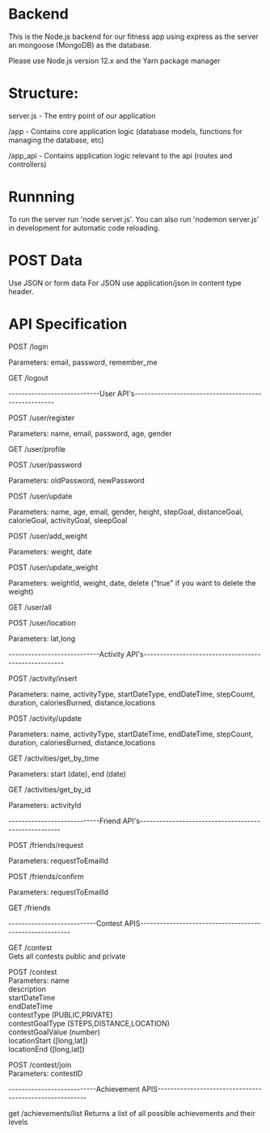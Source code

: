 # Backend

This is the Node.js backend for our fitness app using express as the server an mongoose (MongoDB) as the database.

Please use Node.js version 12.x and the Yarn package manager

# Structure:

server.js - The entry point of our application

/app - Contains core application logic (database models, functions for managing the database, etc)

/app_api - Contains application logic relevant to the api (routes and controllers)

# Runnning

To run the server run 'node server.js'.  You can also run 'nodemon server.js' in development for automatic code reloading.


# POST Data
Use JSON or form data
For JSON use application/json in content type header.

# API Specification

POST /login

Parameters: email, password, remember_me

GET /logout

----------------------------User API's-----------------------------------------------------

POST /user/register

Parameters: name, email, password, age, gender

GET /user/profile

POST /user/password

Parameters: oldPassword, newPassword

POST /user/update

Parameters: name, age, email, gender, height, stepGoal, distanceGoal, calorieGoal, activityGoal, sleepGoal

POST /user/add_weight

Parameters: weight, date

POST /user/update_weight

Parameters: weightId, weight, date, delete ("true" if you want to delete the weight)

GET /user/all

POST /user/location

Parameters: lat,long


----------------------------Activity API's-----------------------------------------------------

POST /activity/insert

Parameters: name, activityType, startDateType, endDateTime, stepCoumt, duration, caloriesBurned, distance,locations

POST /activity/update

Parameters: name, activityType, startDateTime, endDateTime, stepCount, duration, caloriesBurned, distance,locations

GET /activities/get_by_time 

Parameters: start (date), end (date)

GET /activities/get_by_id

Parameters: activityId

----------------------------Friend API's-----------------------------------------------------

POST /friends/request

Parameters: requestToEmailId

POST /friends/confirm

Parameters: requestToEmailId

GET /friends

 ---------------------------Contest APIS--------------------------------------------------------

 GET /contest  
 Gets all contests public and private  

 POST /contest  
 Parameters:    name  
                description  
                startDateTime  
                endDateTime  
                contestType (PUBLIC,PRIVATE)  
                contestGoalType (STEPS,DISTANCE,LOCATION)  
                contestGoalValue (number)  
                locationStart ([long,lat])  
                locationEnd ([long,lat])  
  
POST /contest/join  
Parameters: contestID  

 ---------------------------Achievement APIS--------------------------------------------------------

 get /achievements/list
 Returns a list of all possible achievements and their levels